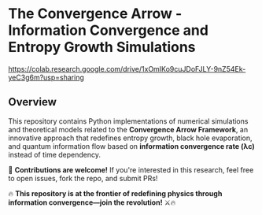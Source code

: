# The Convergence Arrow - Information Convergence and Entropy Growth Simulations

[https://colab.research.google.com/drive/1xOmIKo9cuJDoFJLY-9nZ54Ek-yeC3g6m?usp=sharing
](https://colab.research.google.com/drive/1wm934-I3Jq-yvZpMtjmtY_c3GL6f4eSN?usp=sharing)

## Overview  
This repository contains Python implementations of numerical simulations and theoretical models related to the **Convergence Arrow Framework**, an innovative approach that redefines entropy growth, black hole evaporation, and quantum information flow based on **information convergence rate (λc)** instead of time dependency.

🔹 **Contributions are welcome!** If you're interested in this research, feel free to open issues, fork the repo, and submit PRs!  

🔥 **This repository is at the frontier of redefining physics through information convergence—join the revolution!** ⚔️🔥

